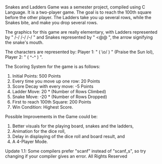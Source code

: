 Snakes and Ladders Game was a semester project, compiled using C Language.
It is a two-player game. The goal is to reach the 100th square before the other player. The Ladders take you up several rows, while the Snakes bite, and make you drop several rows.

The graphics for this game are really elementary, with Ladders represented by " /-/ /-/ /-/ " and Snakes represented by " <@@ ", the arrow signifying the snake's mouth.

The characters are represented by: Player 1: " ( \o/ ) " (Praise the Sun lol), Player 2: " ( ^-^ ) ".

The Scoring System for the game is as follows: 
1) Initial Points: 500 Points
2) Every time you move up one row: 20 Points
3) Score Decay with every move: -5 Points
4) Ladder Move: 20 * (Number of Rows Climbed)
5) Snake Move: -20 * (Number of Rows Dropped)
6) First to reach 100th Square: 200 Points
7) Win Condition: Highest Score.

Possible Improvements in the Game could be:
1) Better visuals for the playing board, snakes and the ladders,
2) Animation for the dice roll,
3) Delay in displaying of the dice roll and board result, and
4) A 4-Player Mode.

Update 1.1:
Some compilers prefer "scanf" instead of "scanf_s", so try changing if your compiler gives an error.
All Rights Reserved
